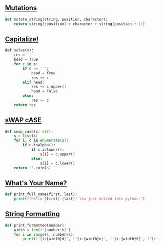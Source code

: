 ## [Mutations](https://www.hackerrank.com/challenges/python-mutations/problem)

```python
def mutate_string(string, position, character):
    return string[:position] + character + string[position + 1:]
```

## [Capitalize!](https://www.hackerrank.com/challenges/capitalize/problem)

```python
def solve(s):
    res = ''
    head = True
    for c in s:
        if c == ' ':
            head = True
            res += c
        elif head:
            res += c.upper()
            head = False
        else:
            res += c
    return res
```

## [sWAP cASE](https://www.hackerrank.com/challenges/swap-case/problem)

```python
def swap_case(s: str):
    s = list(s)
    for i, c in enumerate(s):
        if c.isalpha():
            if c.islower():
                s[i] = c.upper()
            else:
                s[i] = c.lower()
    return ''.join(s)
```

## [What's Your Name?](https://www.hackerrank.com/challenges/whats-your-name/problem)

```python
def print_full_name(first, last):
    print(f"Hello {first} {last}! You just delved into python.")
```

## [String Formatting](https://www.hackerrank.com/challenges/python-string-formatting/problem)

```python
def print_formatted(number):
    width = len(f'{number:b}')
    for i in range(1, number+1):
        print(f'{i:{width}d}', f'{i:{width}o}', f'{i:{width}X}', f'{i:{width}b}')
```

